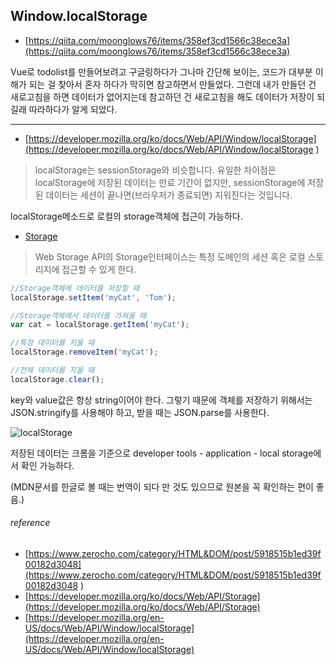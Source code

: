 ## Window​.local​Storage


* [https://qiita.com/moonglows76/items/358ef3cd1566c38ece3a](https://qiita.com/moonglows76/items/358ef3cd1566c38ece3a)

Vue로 todolist를 만들어보려고 구글링하다가 그나마 간단해 보이는, 코드가 대부분 이해가 되는 걸 찾아서 혼자 하다가 막히면 참고하면서 만들었다. 그런데 내가 만들던 건 새로고침을 하면 데이터가 없어지는데 참고하던 건 새로고침을 해도 데이터가 저장이 되길래 따라하다가 알게 되었다.

---

* [https://developer.mozilla.org/ko/docs/Web/API/Window/localStorage](https://developer.mozilla.org/ko/docs/Web/API/Window/localStorage
)

> localStorage는 sessionStorage와 비슷합니다. 유일한 차이점은 localStorage에 저장된 데이터는 만료 기간이 없지만,
> sessionStorage에 저장된 데이터는 세션이 끝나면(브라우저가 종료되면) 지워진다는 것입니다.

localStorage메소드로 로컬의 storage객체에 접근이 가능하다.


* [Storage](https://developer.mozilla.org/ko/docs/Web/API/Storage)

> Web Storage API의 Storage인터페이스는 특정 도메인의 세션 혹은 로컬 스토리지에 접근할 수 있게 한다.



```javascript
//Storage객체에 데이터를 저장할 때
localStorage.setItem('myCat', 'Tom');

//Storage객체에서 데이터를 가져올 때
var cat = localStorage.getItem('myCat');

//특정 데이터를 지울 때
localStorage.removeItem('myCat');

//전체 데이터를 지울 때
localStorage.clear();
```  

key와 value값은 항상 string이어야 한다. 그렇기 때문에 객체를 저장하기 위해서는 JSON.stringify를 사용해야 하고, 받을 때는 JSON.parse를 사용한다.


![localStorage](https://i.imgur.com/uL1W6Bz.png)



저장된 데이터는 크롬을 기준으로 developer tools - application - local storage에서 확인 가능하다.

(MDN문서를 한글로 볼 때는 번역이 되다 만 것도 있으므로 원본을 꼭 확인하는 편이 좋음.)



###### reference
* [https://www.zerocho.com/category/HTML&DOM/post/5918515b1ed39f00182d3048](https://www.zerocho.com/category/HTML&DOM/post/5918515b1ed39f00182d3048
)
* [https://developer.mozilla.org/ko/docs/Web/API/Storage](https://developer.mozilla.org/ko/docs/Web/API/Storage)
* [https://developer.mozilla.org/en-US/docs/Web/API/Window/localStorage](https://developer.mozilla.org/en-US/docs/Web/API/Window/localStorage)
